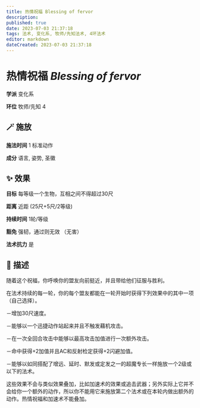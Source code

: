 ```yaml
---
title: 热情祝福 Blessing of fervor
description: 
published: true
date: 2023-07-03 21:37:18
tags: 法术, 变化系, 牧师/先知法术, 4环法术
editor: markdown
dateCreated: 2023-07-03 21:37:18
---
```


# **热情祝福** *Blessing of fervor*

**学派** 变化系 

**环位** 牧师/先知 4

## 🪄 施放

**施法时间** 1 标准动作

**成分** 语言, 姿势, 圣徽

## ✨ 效果 

**目标** 每等级一个生物，互相之间不得超过30尺 

**距离** 近距 (25尺+5尺/2等级)  

**持续时间** 1轮/等级 

**豁免** 强韧，通过则无效 （无害）

**法术抗力** 是

## 📖 描述

随着这个祝福，你呼唤你的盟友向前挺近，并且带给他们征服与胜利。

在法术持续的每一轮，你的每个盟友都能在一轮开始时获得下列效果中的其中一项 （自己选择）。

－增加30尺速度。

－能够以一个迅捷动作站起来并且不触发藉机攻击。

－在一次全回合攻击中能够以最高攻击加值进行一次额外攻击。

－命中获得+2加值并且AC和反射检定获得+2闪避加值。

－能够以如同搭配了增远、延时、默发或定发之一的超魔专长一样施放一个2级或以下的法术。

这些效果不会与类似效果叠加，比如加速术的效果或追击武器；另外实际上它并不会给你一个额外的动作，所以你不能用它来施放第二个法术或在本轮内做出额外的动作。热情祝福和加速术不能叠加。
    